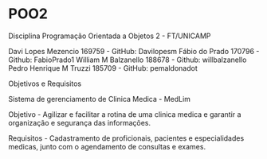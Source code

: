 # POO2
Disciplina Programação Orientada a Objetos 2 - FT/UNICAMP

Davi Lopes Mezencio 169759 - GitHub: Davilopesm
Fábio do Prado 170796 - Github: FabioPrado1
William M Balzanello 188678 - Github: willbalzanello
Pedro Henrique M Truzzi 185709 - GitHub: pemaldonadot

Objetivos e Requisitos

Sistema de gerenciamento de Clinica Medica - MedLim

Objetivo - Agilizar e facilitar a rotina de uma clinica medica e garantir a organização e segurança das informações.

Requisitos - Cadastramento de proficionais, pacientes e especialidades medicas, junto com o agendamento de consultas e exames.

